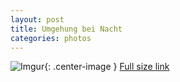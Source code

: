 ```yaml
---
layout: post
title: Umgehung bei Nacht
categories: photos
---
```


![Imgur](https://i.imgur.com/ChvJXZMl.jpg){: .center-image }
[Full size link](https://i.imgur.com/ChvJXZM.jpg)
